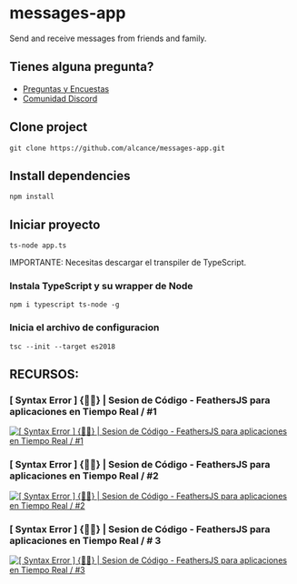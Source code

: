 # messages-app
Send and receive messages from friends and family.

## Tienes alguna pregunta?
* [Preguntas y Encuestas](https://app.sli.do/event/nbqcgaqg/live/questions)
* [Comunidad Discord](https://discord.gg/AFTKXd)

## Clone project
`git clone https://github.com/alcance/messages-app.git`

## Install dependencies
`npm install`

## Iniciar proyecto
`ts-node app.ts`

IMPORTANTE: Necesitas descargar el transpiler de TypeScript.

### Instala TypeScript y su wrapper de Node
`npm i typescript ts-node -g`

### Inicia el archivo de configuracion
`tsc --init --target es2018`


## RECURSOS:
### [ Syntax Error ] {👨‍💻} | Sesion de Código - FeathersJS para aplicaciones en Tiempo Real / #1
[![[ Syntax Error ] {👨‍💻} | Sesion de Código - FeathersJS para aplicaciones en Tiempo Real / #1](https://i.ytimg.com/vi/rf-ZF7ujYck/hqdefault.jpg?sqp=-oaymwEjCNACELwBSFryq4qpAxUIARUAAAAAGAElAADIQj0AgKJDeAE=&rs=AOn4CLCLss9KGDSCJzeciINPK4VnzMob-Q)](https://www.youtube.com/watch?v=rf-ZF7ujYck)

### [ Syntax Error ] {👨‍💻} | Sesion de Código - FeathersJS para aplicaciones en Tiempo Real / #2
[![[ Syntax Error ] {👨‍💻} | Sesion de Código - FeathersJS para aplicaciones en Tiempo Real / #2](https://i.ytimg.com/vi/RSB3qcV4ltw/hqdefault.jpg?sqp=-oaymwEjCNACELwBSFryq4qpAxUIARUAAAAAGAElAADIQj0AgKJDeAE=&rs=AOn4CLD_5z00ACoWALrdiGzxB0ZiwXvQng)](https://www.youtube.com/watch?v=RSB3qcV4ltw)

### [ Syntax Error ] {👨‍💻} | Sesion de Código - FeathersJS para aplicaciones en Tiempo Real / # 3
[![[ Syntax Error ] {👨‍💻} | Sesion de Código - FeathersJS para aplicaciones en Tiempo Real / #3](https://i.ytimg.com/vi/1-vxj672HhQ/hqdefault.jpg?sqp=-oaymwEjCNACELwBSFryq4qpAxUIARUAAAAAGAElAADIQj0AgKJDeAE=&rs=AOn4CLCBx4P36GBHj2ifC44N5T_Fr_Kuuw)](https://www.youtube.com/watch?v=RSB3qcV4ltw)

